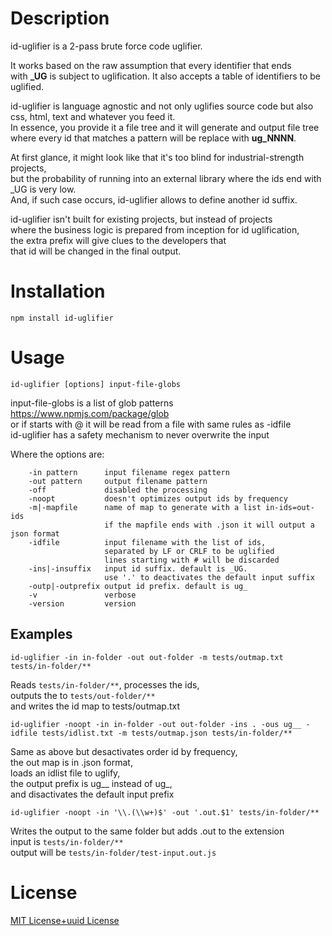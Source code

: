 # Description

id-uglifier is a 2-pass brute force code uglifier.  
  
It works based on the raw assumption that every identifier that ends  
with **_UG** is subject to uglification. It also accepts a table of identifiers to be uglified.  
  
id-uglifier is language agnostic and not only uglifies source code but also  
css, html, text and whatever you feed it.  
In essence, you provide it a file tree and it will generate and output file tree  
where every id that matches a pattern will be replace with **ug_NNNN**. 
  
At first glance, it might look like that it's too blind for industrial-strength projects,  
but the probability of running into an external library where the ids end with _UG is very low.  
And, if such case occurs, id-uglifier allows to define another id suffix.
  
id-uglifier isn't built for existing projects, but instead of projects  
where the business logic is prepared from inception for id uglification,  
the extra prefix will give clues to the developers that  
that id will be changed in the final output.  

# Installation

`npm install id-uglifier`  

# Usage

`id-uglifier [options] input-file-globs`

input-file-globs is a list of glob patterns https://www.npmjs.com/package/glob  
or if starts with @ it will be read from a file with same rules as -idfile  
id-uglifier has a safety mechanism to never overwrite the input  
  
Where the options are:  
```
    -in pattern      input filename regex pattern  
    -out pattern     output filename pattern  
    -off             disabled the processing  
    -noopt           doesn't optimizes output ids by frequency  
    -m|-mapfile      name of map to generate with a list in-ids=out-ids  
                     if the mapfile ends with .json it will output a json format  
    -idfile          input filename with the list of ids,  
                     separated by LF or CRLF to be uglified  
                     lines starting with # will be discarded  
    -ins|-insuffix   input id suffix. default is _UG.  
                     use '.' to deactivates the default input suffix  
    -outp|-outprefix output id prefix. default is ug_  
    -v               verbose  
    -version         version  
```

## Examples

`id-uglifier -in in-folder -out out-folder -m tests/outmap.txt tests/in-folder/**`  

Reads `tests/in-folder/**`, processes the ids,  
outputs the to `tests/out-folder/**`  
and writes the id map to tests/outmap.txt  

`id-uglifier -noopt -in in-folder -out out-folder -ins . -ous ug__ -idfile tests/idlist.txt -m tests/outmap.json tests/in-folder/**`  

Same as above but desactivates order id by frequency,  
the out map is in .json format,  
loads an idlist file to uglify,  
the output prefix is ug__ instead of ug_,  
and disactivates the default input prefix  

`id-uglifier -noopt -in '\\.(\\w+)$' -out '.out.$1' tests/in-folder/**`  

Writes the output to the same folder but adds  .out to the extension  
input is ``tests/in-folder/**``  
output will be `tests/in-folder/test-input.out.js`  

# License

[MIT License+uuid License](https://github.com/a-bentofreire/uuid-licenses/blob/master/MIT-uuid-license.md)
